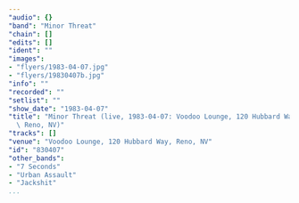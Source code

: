 ```yaml
---
"audio": {}
"band": "Minor Threat"
"chain": []
"edits": []
"ident": ""
"images":
- "flyers/1983-04-07.jpg"
- "flyers/19830407b.jpg"
"info": ""
"recorded": ""
"setlist": ""
"show_date": "1983-04-07"
"title": "Minor Threat (live, 1983-04-07: Voodoo Lounge, 120 Hubbard Way,\
  \ Reno, NV)"
"tracks": []
"venue": "Voodoo Lounge, 120 Hubbard Way, Reno, NV"
"id": "830407"
"other_bands":
- "7 Seconds"
- "Urban Assault"
- "Jackshit"
...
```

